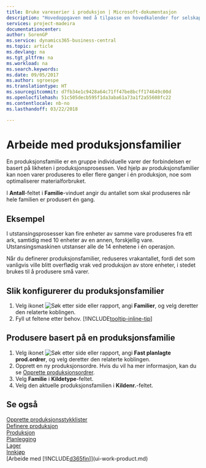 ```yaml
---
title: Bruke vareserier i produksjon | Microsoft-dokumentasjon
description: "Hovedoppgaven med å tilpasse en hovedkalender for selskapet, eller selskapets forretningspartner, er å angi eventuelle endringer i statusen for arbeids- eller fridager."
services: project-madeira
documentationcenter: 
author: SorenGP
ms.service: dynamics365-business-central
ms.topic: article
ms.devlang: na
ms.tgt_pltfrm: na
ms.workload: na
ms.search.keywords: 
ms.date: 09/05/2017
ms.author: sgroespe
ms.translationtype: HT
ms.sourcegitcommit: d7fb34e1c9428a64c71ff47be8bcff174649c00d
ms.openlocfilehash: 51c505decb595f1da3aba61a73a1f2a55608fc22
ms.contentlocale: nb-no
ms.lasthandoff: 03/22/2018

---
```

# <a name="work-with-production-families"></a>Arbeide med produksjonsfamilier
En produksjonsfamilie er en gruppe individuelle varer der forbindelsen er basert på likheten i produksjonsprosessen. Ved hjelp av produksjonsfamilier kan noen varer produseres to eller flere ganger i én produksjon, noe som optimaliserer materialforbruket.

I **Antall**-feltet i **Familie**-vinduet angir du antallet som skal produseres når hele familien er produsert én gang.

## <a name="example"></a>Eksempel
I utstansingsprosesser kan fire enheter av samme vare produseres fra ett ark, samtidig med 10 enheter av en annen, forskjellig vare. Utstansingsmaskinen utstanser alle de 14 enhetene i én operasjon.

Når du definerer produksjonsfamilier, reduseres vrakantallet, fordi det som vanligvis ville blitt overflødig vrak ved produksjon av store enheter, i stedet brukes til å produsere små varer.

## <a name="to-set-up-a-production-family"></a>Slik konfigurerer du produksjonsfamilier
1. Velg ikonet ![Søk etter side eller rapport](media/ui-search/search_small.png "Søk etter side eller rapport"), angi **Familier**, og velg deretter den relaterte koblingen.
2. Fyll ut feltene etter behov. [!INCLUDE[tooltip-inline-tip](includes/tooltip-inline-tip_md.md)]

## <a name="to-produce-based-on-a-production-familily"></a>Produsere basert på en produksjonsfamilie
1. Velg ikonet ![Søk etter side eller rapport](media/ui-search/search_small.png "Søk etter side eller rapport"), angi **Fast planlagte prod.ordrer**, og velg deretter den relaterte koblingen.
2. Opprett en ny produksjonsordre. Hvis du vil ha mer informasjon, kan du se [Opprette produksjonsordrer](production-how-to-create-production-orders.md).
3. Velg **Familie** i **Kildetype**-feltet.  
4. Velg den aktuelle produksjonsfamilien i **Kildenr.**-feltet.

## <a name="see-also"></a>Se også
[Opprette produksjonsstykklister](production-how-to-create-production-boms.md)  
[Definere produksjon](production-configure-production-processes.md)  
[Produksjon](production-manage-manufacturing.md)    
[Planlegging](production-planning.md)   
[Lager](inventory-manage-inventory.md)  
[Innkjøp](purchasing-manage-purchasing.md)  
[Arbeide med [!INCLUDE[d365fin](includes/d365fin_md.md)]](ui-work-product.md)


